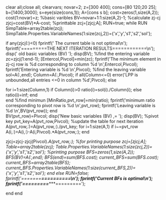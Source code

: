 clear all;close all;
clearvars;
novar=2;
z=[300 400];
cons=[80 120;20 25];
b=[1400;3000];
s=eye(size(cons,1));
A=[cons s b];
cost=zeros(1,size(A,2));
cost(1:novar)=z;
%basic varibles
BV=novar+1:1:size(A,2)-1;
%calculate zj-cj
zjcj=cost(BV)*A-cost;
%printtable
zcj=[zjcj;A];
RUN=true;
while RUN
SimpTable=array2table(zcj);
SimpTable.Properties.VariableNames(1:size(zcj,2))={'x','y','s1','s2','sol'};

 if any(zjcj(:)<0)
   fprintf('   The current table is not optimal\n');
   fprintf('=========THE NEXT ITERATION RESULTS============\n');
   disp(' old basic variables (BV) ');
   disp(BV);
%find the entering variable
zc=zjcj(1:end-1);
[Entercol,Pivcol]=min(zc);
fprintf('The minimum element in zj-cj row is %d corresponding to column %d \n',Entercol,Pivcol);
fprintf('Entering variable is %d \n',Pivcol);
%find the leaving variable
sol=A(:,end);
Column=A(:,Pivcol);
if all(Column<=0)
    error('LPP is unbounded,all entries <=0 in column %d',Pivcol);
else
 
   for i=1:size(Column,1)
      if Column(i)>0
        ratio(i)=sol(i)./Column(i);
      else
        ratio(i)=inf;
      end    
   end
   %find minimun
   [MinRatio,pvt_row]=min(ratio);
   fprintf('minimum ratio corresponding to pivot row is %d \n',pvt_row);
   fprintf('Leaving variable is %d \n',BV(pvt_row));
end   
   BV(pvt_row)=Pivcol;
   disp('New basic variables (BV) ,= ');
   disp(BV);
  %pivot key
  pvt_key=A(pvt_row,Pivcol);
  %update the table for next iteration
  A(pvt_row,:)=A(pvt_row,:)./pvt_key;
  for i=1:size(A,1)
      if i~=pvt_row
          A(i,:)=A(i,:)-A(i,Pivcol).*A(pvt_row,:);
      end
     
  
  zjcj=zjcj-zjcj(Pivcol).*A(pvt_row,:);
     %for printing purpose
     zcj=[zjcj;A];
     Table=array2table(zcj);
     Table.Properties.VariableNames(1:size(zcj,2))={'x','y','s1','s2','sol'};
     %printing purpose
     BFS=zeros(1,size(A,2));
   BFS(BV)=A(:,end);
   BFS(end)=sum(BFS.*cost);
   current_BFS=sum(BFS.*cost);
   current_BFS=array2table(BFS);
   current_BFS.Properties.VariableNames(1:size(current_BFS,2))={'x','y','s1','s2','sol'}; 
  end
 else
    RUN=false;
    fprintf('=======**********==========\n');
    fprintf('Current BFs is optimal\n');
    fprintf('=========**********=========');

 end
end


